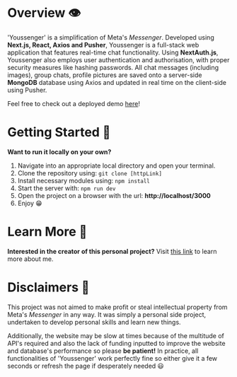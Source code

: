 # Overview 👁️

'Youssenger' is a simplification of Meta's *Messenger*. Developed using **Next.js, React, Axios and Pusher**, Youssenger is a full-stack web application that features real-time chat functionality. Using **NextAuth.js**, Youssenger also employs user authentication and authorisation, with proper security measures like hashing passwords. All chat messages (including images), group chats, profile pictures are saved onto a server-side **MongoDB** database using Axios and updated in real time on the client-side using Pusher.

Feel free to check out a deployed demo [here](https://youssenger.vercel.app)!

# Getting Started 👣

**Want to run it locally on your own?**

1. Navigate into an appropriate local directory and open your terminal. 
2. Clone the repository using: ``` git clone [httpLink] ``` 
3. Install necessary modules using: ``` npm install ``` 
4. Start the server with: ``` npm run dev ``` 
5. Open the project on a browser with the url: **http://localhost/3000** 
6. Enjoy 😁

# Learn More 🧠

**Interested in the creator of this personal project?** Visit [this link](https://eric-kang.vercel.app) to learn more about me.

# Disclaimers 🚫
This project was not aimed to make profit or steal intellectual property from Meta's *Messenger* in any way. It was simply a personal side project, undertaken to develop personal skills and learn new things.

Additionally, the website may be slow at times because of the multitude of API's required and also the lack of funding inputted to improve the website and database's performance so please **be patient!** In practice, all functionalities of 'Youssenger' work perfectly fine so either give it a few seconds or refresh the page if desperately needed 😃
